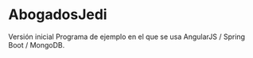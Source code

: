 # AbogadosJedi
Versión inicial
Programa de ejemplo en el que se usa AngularJS / Spring Boot / MongoDB.
